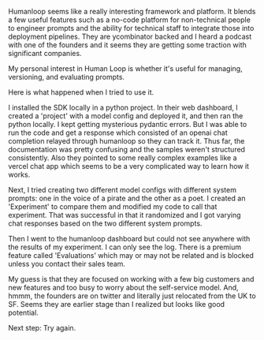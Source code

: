 Humanloop seems like a really interesting framework and platform.  It blends a few useful features such as a no-code platform for non-technical people to engineer prompts and the ability for technical staff to integrate those into deployment pipelines.  They are ycombinator backed and I heard a podcast with one of the founders and it seems they are getting some traction with significant companies.

My personal interest in Human Loop is whether it's useful for managing, versioning, and evaluating prompts.

Here is what happened when I tried to use it.

I installed the SDK locally in a python project.  In their web dashboard, I created a 'project' with a model config and deployed it, and then ran the python locally.  I kept getting mysterious pydantic errors.  But I was able to run the code and get a response which consisted of an openai chat completion relayed through humanloop so they can track it.  Thus far, the documentation was pretty confusing and the samples weren't structured consistently.  Also they pointed to some really complex examples like a vercel chat app which seems to be a very complicated way to learn how it works.

Next, I tried creating two different model configs with different system prompts:  one in the voice of a pirate and the other as a poet.  I created an 'Experiment' to compare them and modified my code to call that experiment.  That was successful in that it randomized and I got varying chat responses based on the two different system prompts.

Then I went to the humanloop dashboard but could not see anywhere with the results of my experiment.  I can only see the log.  There is a premium feature called 'Evaluations' which may or may not be related and is blocked unless you contact their sales team.

My guess is that they are focused on working with a few big customers and new features and too busy to worry about the self-service model.  And, hmmm, the founders are on twitter and literally just relocated from the UK to SF.  Seems they are earlier stage than I realized but looks like good potential.

Next step:  Try again.
